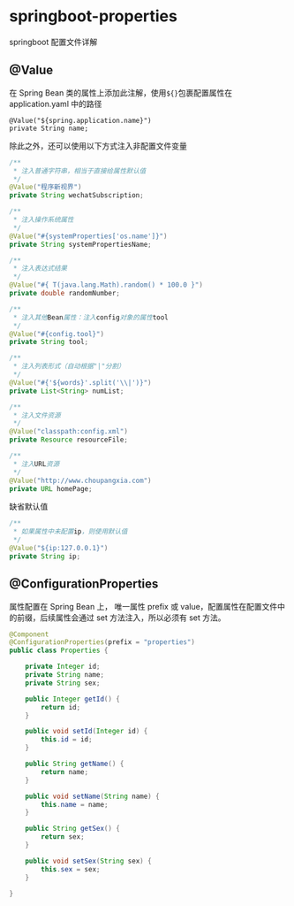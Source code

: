 # springboot-properties

springboot 配置文件详解

## @Value

在 Spring Bean 类的属性上添加此注解，使用`${}`包裹配置属性在 application.yaml 中的路径
```
@Value("${spring.application.name}")
private String name;
```
除此之外，还可以使用以下方式注入非配置文件变量
```java
/**
 * 注入普通字符串，相当于直接给属性默认值
 */
@Value("程序新视界")
private String wechatSubscription;

/**
 * 注入操作系统属性
 */
@Value("#{systemProperties['os.name']}")
private String systemPropertiesName;

/**
 * 注入表达式结果
 */
@Value("#{ T(java.lang.Math).random() * 100.0 }")
private double randomNumber;

/**
 * 注入其他Bean属性：注入config对象的属性tool
 */
@Value("#{config.tool}")
private String tool;

/**
 * 注入列表形式（自动根据"|"分割）
 */
@Value("#{'${words}'.split('\\|')}")
private List<String> numList;

/**
 * 注入文件资源
 */
@Value("classpath:config.xml")
private Resource resourceFile;

/**
 * 注入URL资源
 */
@Value("http://www.choupangxia.com")
private URL homePage;
```
缺省默认值
```java
/**
 * 如果属性中未配置ip，则使用默认值
 */
@Value("${ip:127.0.0.1}")
private String ip;
```

## @ConfigurationProperties

  属性配置在 Spring Bean 上， 唯一属性 prefix 或 value，配置属性在配置文件中的前缀，后续属性会通过 set 方法注入，所以必须有 set 方法。

```java
@Component
@ConfigurationProperties(prefix = "properties")
public class Properties {

    private Integer id;
    private String name;
    private String sex;

    public Integer getId() {
        return id;
    }

    public void setId(Integer id) {
        this.id = id;
    }

    public String getName() {
        return name;
    }

    public void setName(String name) {
        this.name = name;
    }

    public String getSex() {
        return sex;
    }

    public void setSex(String sex) {
        this.sex = sex;
    }
    
}
```



  
